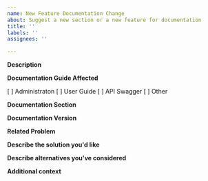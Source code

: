 ```yaml
---
name: New Feature Documentation Change
about: Suggest a new section or a new feature for documentation
title: ''
labels: ''
assignees: ''

---
```


**Description**
<!-- Briefly describe the feature being asked for. -->

**Documentation Guide Affected**
<!-- Select one or more documents -->
[ ] Administraton
[ ] User Guide
[ ] API Swagger
[ ] Other

**Documentation Section**
<!-- if the feature is part of an existing section enter that here -->

**Documentation Version**
<!-- Specify the version of the documentation this affects -->

**Related Problem**
<!-- Is your feature request realted to a problem? -->
<!-- If there are related issues or pulls to the feature link them here. -->

**Describe the solution you'd like**
<!-- A clear and concise description of what you want to happen. -->

**Describe alternatives you've considered**
<!-- A clear and concise description of any alternative solutions or features you've considered. -->

**Additional context**
<!-- Add any other context or screenshots about the feature request here. -->
